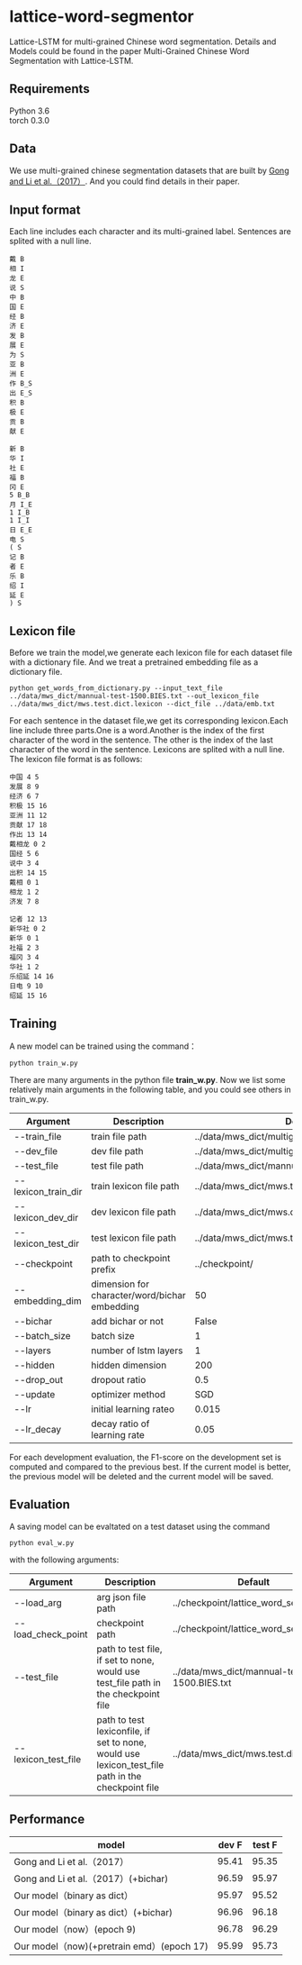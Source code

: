 # lattice-word-segmentor

Lattice-LSTM for multi-grained Chinese word segmentation.
Details and Models could be found in the paper Multi-Grained Chinese Word Segmentation with Lattice-LSTM.

## Requirements
Python 3.6  
torch 0.3.0
## Data
We use multi-grained chinese segmentation datasets that are built by [Gong and Li et al.（2017）](http://www.aclweb.org/anthology/D/D17/D17-1072.pdf). And you could find details in their paper.
## Input format
Each line includes each character and its multi-grained label. Sentences are splited with a null line.  

```
戴 B
相 I
龙 E
说 S
中 B
国 E
经 B
济 E
发 B
展 E
为 S
亚 B
洲 E
作 B_S
出 E_S
积 B
极 E
贡 B
献 E  

新 B
华 I
社 E
福 B
冈 E
5 B_B
月 I_E
1 I_B
1 I_I
日 E_E
电 S
( S
记 B
者 E
乐 B
绍 I
延 E
) S
```

## Lexicon file
Before we train the model,we generate each lexicon file for each dataset file with a dictionary file. And we treat a pretrained embedding file as a dictionary file.

```
python get_words_from_dictionary.py --input_text_file ../data/mws_dict/mannual-test-1500.BIES.txt --out_lexicon_file ../data/mws_dict/mws.test.dict.lexicon --dict_file ../data/emb.txt
```

For each sentence in the dataset file,we get its corresponding lexicon.Each line include three parts.One is a word.Another is the index of the first character of the word in the sentence. The other is the index of the last character of the word in the sentence. Lexicons are splited with a null line. The lexicon file format is as follows:

```
中国 4 5
发展 8 9
经济 6 7
积极 15 16
亚洲 11 12
贡献 17 18
作出 13 14
戴相龙 0 2
国经 5 6
说中 3 4
出积 14 15
戴相 0 1
相龙 1 2
济发 7 8

记者 12 13
新华社 0 2
新华 0 1
社福 2 3
福冈 3 4
华社 1 2
乐绍延 14 16
日电 9 10
绍延 15 16
```

## Training
A new model can be trained using the command：  

```
python train_w.py
```
There are many arguments in the python file __train_w.py__. Now we list some relatively main arguments in the following table, and you could see others in train_w.py.

Argument  | Description  |  Default
------------- | -------------  | -------------
--train_file   | train file path  | ../data/mws_dict/multigrain.alltrain.hwc.BIES.all.txt
--dev_file  | dev file path  | ../data/mws_dict/multigrain.alldev.hwc.BIES.txt
--test_file  | test file path  | ../data/mws_dict/mannual-test-1500.BIES.txt
--lexicon\_train_dir | train lexicon file path| ../data/mws_dict/mws.train.dict.lexicon
--lexicon\_dev_dir | dev lexicon file path| ../data/mws_dict/mws.dev.dict.lexicon
--lexicon\_test_dir  | test lexicon file path| ../data/mws_dict/mws.test.dict.lexicon
--checkpoint | path to checkpoint prefix| ../checkpoint/
--embedding_dim |dimension for character/word/bichar embedding | 50
--bichar | add bichar or not| False
--batch_size| batch size| 1
--layers | number of lstm layers| 1
--hidden | hidden dimension| 200
--drop_out | dropout ratio| 0.5
--update | optimizer method| SGD
--lr | initial learning rateo| 0.015
--lr_decay | decay ratio of learning rate| 0.05

For each development evaluation, the F1-score on the development set is computed and compared to the previous best. If the current model is better, the previous model will be deleted and the current model will be saved. 

## Evaluation
A saving model can be evaltated on a test dataset using the command

```
python eval_w.py
```
with the following arguments:

Argument  | Description  |  Default
------------- | -------------  | -------------
--load_arg   | arg json file path  | ../checkpoint/lattice\_word_seg.json
--load\_check_point   | checkpoint path  | ../checkpoint/lattice_word_seg.model
--test_file   | path to test file, if set to none, would use test_file path in the checkpoint file | ../data/mws_dict/mannual-test-1500.BIES.txt
--lexicon_test_file   | path to test lexiconfile, if set to none, would use lexicon\_test_file path in the checkpoint file  | ../data/mws_dict/mws.test.dict.lexicon

## Performance

model  | dev F  |  test F
------------- | -------------  | -------------
Gong and Li et al.（2017）   | 95.41  | 95.35
Gong and Li et al.（2017）(+bichar) | 96.59  | 95.97
Our model（binary as dict）  | 95.97  | 95.52
Our model（binary as dict）(+bichar)  | 96.96  | 96.18
Our model（now）(epoch 9)  | 96.78  | 96.29
Our model（now)(+pretrain emd）(epoch 17)  | 95.99 | 95.73
